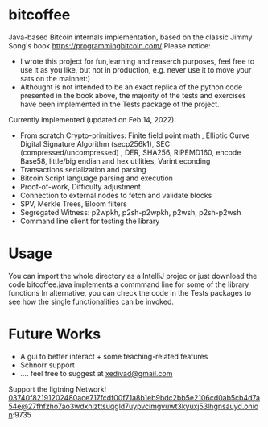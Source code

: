 # bitcoffee
 Java-based Bitcoin internals implementation, based on the classic Jimmy Song's book https://programmingbitcoin.com/
 Please notice:
 * I wrote this project for fun,learning and reaserch purposes, feel free to use it as you like, but not in production, e.g. never use it to move your sats on the mainnet:)
 * Althought is not intended to be an exact replica of the python code presented in the book above, the majority of the tests and exercises have been implemented in the Tests package of the project.
 
 Currently implemented (updated on Feb 14, 2022):
 
 * From scratch Crypto-primitives: Finite field point math , Elliptic Curve Digital Signature Algorithm (secp256k1), SEC (compressed/uncompressed) , DER, SHA256, RIPEMD160, encode Base58, little/big endian and hex utilities, Varint econding
 * Transactions serialization and parsing
 * Bitcoin Script language parsing and execution
 * Proof-of-work, Difficulty adjustment
 * Connection to external nodes to fetch and validate blocks
 * SPV, Merkle Trees, Bloom filters
 * Segregated Witness: p2wpkh, p2sh-p2wpkh, p2wsh, p2sh-p2wsh
 * Command line client for testing the library

# Usage
You can import the whole directory as a IntelliJ projec or just download the code 
bitcoffee.java implements a commmand line for some of the library functions
In alternative, you can check the code in the Tests packages to see how the single functionalities can be invoked.

# Future Works
* A gui to better interact + some teaching-related features
* Schnorr support
* .... feel free to suggest at xedivad@gmail.com 

Support the ligtning Network!
03740f82191202480ace717fcdf00f71a8b1eb9bdc2bb5e2106cd0ab5cb4d7a54e@27fhfzho7ao3wdxhlzttsuqgld7uypvcimgvuwt3kyuxj53lhgnsauyd.onion:9735
